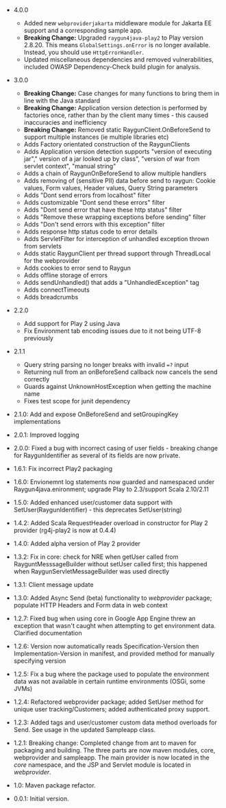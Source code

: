 * 4.0.0

    * Added new `webproviderjakarta` middleware module for Jakarta EE support and a corresponding sample app.
    * **Breaking Change:** Upgraded `raygun4java-play2` to Play version 2.8.20. This means `GlobalSettings.onError` is no longer available. Instead, you should use `HttpErrorHandler`.
    * Updated miscellaneous dependencies and removed vulnerabilities, included OWASP Dependency-Check build plugin for analysis.

* 3.0.0

    * **Breaking Change:** Case changes for many functions to bring them in line with the Java standard
    * **Breaking Change:** Application version detection is performed by factories once, rather than by the client many times - this caused inaccuracies and inefficiency
    * **Breaking Change:** Removed static RaygunClient.OnBeforeSend to support multiple instances (ie multiple libraries etc)
    * Adds Factory orientated construction of the RaygunClients
    * Adds Application version detection supports "version of executing jar"," version of a jar looked up by class", "version of war from servlet context", "manual string"
    * Adds a chain of RaygunOnBeforeSend to allow multiple handlers
    * Adds removing of (sensitive PII) data before send to raygun: Cookie values, Form values, Header values, Query String parameters
    * Adds "Dont send errors from localhost" filter
    * Adds customizable "Dont send these errors" filter
    * Adds "Dont send error that have these http status" filter
    * Adds "Remove these wrapping exceptions before sending" filter
    * Adds "Don't send errors with this exception" filter
    * Adds response http status code to error details
    * Adds ServletFilter for interception of unhandled exception thrown from servlets
    * Adds static RaygunClient per thread support through ThreadLocal<RaygunClient> for the webprovider
    * Adds cookies to error send to Raygun
    * Adds offline storage of errors
    * Adds sendUnhandled() that adds a "UnhandledException" tag
    * Adds connectTimeouts
    * Adds breadcrumbs

* 2.2.0

    * Add support for Play 2 using Java
    * Fix Environment tab encoding issues due to it not being UTF-8 previously

* 2.1.1

    * Query string parsing no longer breaks with invalid `=?` input
    * Returning null from an onBeforeSend callback now cancels the send correctly
    * Guards against UnknownHostException when getting the machine name
    * Fixes test scope for junit dependency



- 2.1.0: Add and expose OnBeforeSend and setGroupingKey implementations

- 2.0.1: Improved logging

- 2.0.0: Fixed a bug with incorrect casing of user fields - breaking change for RaygunIdentifier as several of its fields are now private.

- 1.6.1: Fix incorrect Play2 packaging

- 1.6.0: Envionemnt log statements now guarded and namespaced under Raygun4java.enironment; upgrade Play to 2.3/support Scala 2.10/2.11

- 1.5.0: Added enhanced user/customer data support with SetUser(RaygunIdentifier) - this deprecates SetUser(string)

- 1.4.2: Added Scala RequestHeader overload in constructor for Play 2 provider (rg4j-play2 is now at 0.4.4)

- 1.4.0: Added alpha version of Play 2 provider

- 1.3.2: Fix in core: check for NRE when getUser called from RayguntMesssageBuilder without setUser called first; this happened when RaygunServletMessageBuilder was used directly

- 1.3.1: Client message update

- 1.3.0: Added Async Send (beta) functionality to *webprovider* package; populate HTTP Headers and Form data in web context

- 1.2.7: Fixed bug when using core in Google App Engine threw an exception that wasn't caught when attempting to get environment data. Clarified documentation

- 1.2.6: Version now automatically reads Specification-Version then Implementation-Version in manifest, and provided method for manually specifying version

- 1.2.5: Fix a bug where the package used to populate the environment data was not available in certain runtime environments (OSGi, some JVMs)

- 1.2.4: Refactored webprovider package; added SetUser method for unique user tracking/Customers; added authenticated proxy support.

- 1.2.3: Added tags and user/customer custom data method overloads for Send. See usage in the updated Sampleapp class.

- 1.2.1: Breaking change: Completed change from ant to maven for packaging and building. The three parts are now maven modules, core, webprovider and sampleapp. The main provider is now located in the *core* namespace, and the JSP and Servlet module is located in *webprovider*.

- 1.0: Maven package refactor.

- 0.0.1: Initial version.
